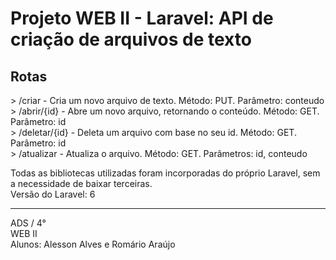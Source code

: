 <h1>Projeto WEB II - Laravel: API de criação de arquivos de texto</h1>

<h2>Rotas</h2>
<p>
> /criar - Cria um novo arquivo de texto. Método: PUT. Parâmetro: conteudo<br/>
> /abrir/{id} - Abre um novo arquivo, retornando o conteúdo. Método: GET. Parâmetro: id<br/>
> /deletar/{id} - Deleta um arquivo com base no seu id. Método: GET. Parâmetro: id<br/>
> /atualizar - Atualiza o arquivo. Método: GET. Parâmetros: id, conteudo<br/>
</p>
Todas as bibliotecas utilizadas foram incorporadas do próprio Laravel, sem a necessidade de baixar terceiras.<br>
Versão do Laravel: 6
<p>
<hr/>
ADS / 4°<br/>
WEB II<br/>
Alunos: Alesson Alves e Romário Araújo
</p>
    
